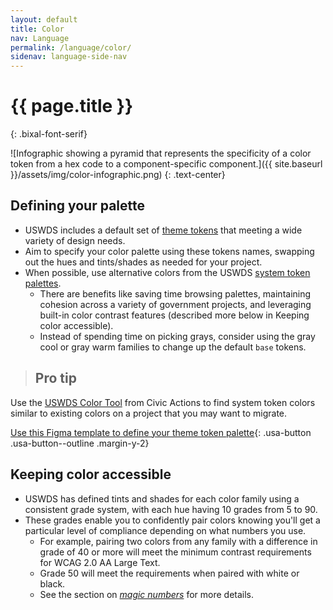 ```yaml
---
layout: default
title: Color
nav: Language
permalink: /language/color/
sidenav: language-side-nav
---
```

# {{ page.title }}
{: .bixal-font-serif}

![Infographic showing a pyramid that represents the specificity of a color token from a hex code to a component-specific component.]({{ site.baseurl }}/assets/img/color-infographic.png)
{: .text-center}

## Defining your palette

- USWDS includes a default set of [theme tokens](https://designsystem.digital.gov/design-tokens/color/theme-tokens/) that meeting a wide variety of design needs.
- Aim to specify your color palette using these tokens names, swapping out the hues and tints/shades as needed for your project.
- When possible, use alternative colors from the USWDS [system token palettes](https://designsystem.digital.gov/design-tokens/color/system-tokens/).
  - There are benefits like saving time browsing palettes, maintaining cohesion across a variety of government projects, and leveraging built-in color contrast features (described more below in Keeping color accessible).
  - Instead of spending time on picking grays, consider using the gray cool or gray warm families to change up the default `base` tokens.

> ## Pro tip
Use the [USWDS Color Tool](https://civicactions.github.io/uswds-color-tool/) from Civic Actions to find system token colors similar to existing colors on a project that you may want to migrate.

[Use this Figma template to define your theme token palette](https://www.figma.com/community/file/1024394345443465950){: .usa-button .usa-button--outline .margin-y-2}

## Keeping color accessible

- USWDS has defined tints and shades for each color family using a consistent grade system, with each hue having 10 grades from 5 to 90.
- These grades enable you to confidently pair colors knowing you'll get a particular level of compliance depending on what numbers you use.
  - For example, pairing two colors from any family with a difference in grade of 40 or more will meet the minimum contrast requirements for WCAG 2.0 AA Large Text.
  - Grade 50 will meet the requirements when paired with white or black.
  - See the section on *[magic numbers](https://designsystem.digital.gov/design-tokens/color/overview/#magic-number)* for more details.